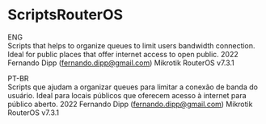 # ScriptsRouterOS

ENG <br>
Scripts that helps to organize queues to limit users bandwidth connection.
Ideal for public places that offer internet access to open public.
2022 Fernando Dipp (fernando.dipp@gmail.com)
Mikrotik RouterOS v7.3.1

PT-BR <br>
Scripts que ajudam a organizar queues para limitar a conexão de banda do usuário.
Ideal para locais públicos que oferecem acesso à internet para público aberto.
2022 Fernando Dipp (fernando.dipp@gmail.com)
Mikrotik RouterOS v7.3.1
